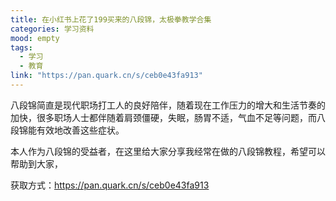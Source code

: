 ```yaml
---
title: 在小红书上花了199买来的八段锦，太极拳教学合集
categories: 学习资料
mood: empty
tags:
  - 学习
  - 教育
link: "https://pan.quark.cn/s/ceb0e43fa913"
---
```


八段锦简直是现代职场打工人的良好陪伴，随着现在工作压力的增大和生活节奏的加快，很多职场人士都伴随着肩颈僵硬，失眠，肠胃不适，气血不足等问题，而八段锦能有效地改善这些症状。


本人作为八段锦的受益者，在这里给大家分享我经常在做的八段锦教程，希望可以帮助到大家，

获取方式：https://pan.quark.cn/s/ceb0e43fa913








